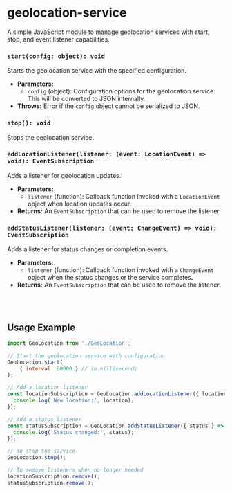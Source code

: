 # geolocation-service

A simple JavaScript module to manage geolocation services with start, stop, and event listener capabilities.

### `start(config: object): void`

Starts the geolocation service with the specified configuration.

- **Parameters:**
  - `config` (object): Configuration options for the geolocation service. This will be converted to JSON internally.
- **Throws:** Error if the `config` object cannot be serialized to JSON.

### `stop(): void`

Stops the geolocation service.

### `addLocationListener(listener: (event: LocationEvent) => void): EventSubscription`

Adds a listener for geolocation updates.

- **Parameters:**
  - `listener` (function): Callback function invoked with a `LocationEvent` object when location updates occur.
- **Returns:** An `EventSubscription` that can be used to remove the listener.

### `addStatusListener(listener: (event: ChangeEvent) => void): EventSubscription`

Adds a listener for status changes or completion events.

- **Parameters:**
  - `listener` (function): Callback function invoked with a `ChangeEvent` object when the status changes or the service completes.
- **Returns:** An `EventSubscription` that can be used to remove the listener.

<br>
<br>

## Usage Example

```js
import GeoLocation from './GeoLocation';

// Start the geolocation service with configuration
GeoLocation.start(
    { interval: 60000 } // in milliseconds
);

// Add a location listener
const locationSubscription = GeoLocation.addLocationListener({ location } => {
  console.log('New location:', location);
});

// Add a status listener
const statusSubscription = GeoLocation.addStatusListener({ status } => {
  console.log('Status changed:', status);
});

// To stop the service
GeoLocation.stop();

// To remove listeners when no longer needed
locationSubscription.remove();
statusSubscription.remove();
